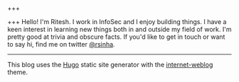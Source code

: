 +++

+++
Hello! I'm Ritesh. I work in InfoSec and I enjoy building things. I have a keen interest in learning new things both in and outside my field of work. I'm pretty good at trivia and obscure facts. If you'd like to get in touch or want to say hi, find me on twitter [@rsinha](https://twitter.com/rsinha).

***

This blog uses the [Hugo](https://gohugo.io) static site generator with the [internet-weblog](http://themes.gohugo.io/internet-weblog/) theme.